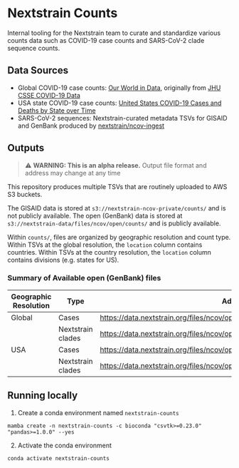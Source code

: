 # Nextstrain Counts

Internal tooling for the Nextstrain team to curate and standardize various counts data such as COVID-19 case counts and SARS-CoV-2 clade sequence counts.

## Data Sources

- Global COVID-19 case counts: [Our World in Data](https://covid.ourworldindata.org/data/owid-covid-data.csv), originally from [JHU CSSE COVID-19 Data](https://github.com/CSSEGISandData/COVID-19)
- USA state COVID-19 case counts: [United States COVID-19 Cases and Deaths by State over Time](https://data.cdc.gov/Case-Surveillance/United-States-COVID-19-Cases-and-Deaths-by-State-o/9mfq-cb36)
- SARS-CoV-2 sequences: Nextstrain-curated metadata TSVs for GISAID and GenBank produced by [nextstrain/ncov-ingest](https://github.com/nextstrain/ncov-ingest)

## Outputs

> :warning: **WARNING: This is an alpha release.** Output file format and address may change at any time

This repository produces multiple TSVs that are routinely uploaded to AWS S3 buckets.

The GISAID data is stored at `s3://nextstrain-ncov-private/counts/` and is not publicly available.
The open (GenBank) data is stored at `s3://nextstrain-data/files/ncov/open/counts/` and is publicly available.

Within `counts/`, files are organized by geographic resolution and count type.
Within TSVs at the global resolution, the `location` column contains countries.
Within TSVs at the country resolution, the `location` column contains divisions (e.g. states for US).

### Summary of Available open (GenBank) files

| Geographic Resolution  | Type | Address |
| --- | --- | --- |
| Global | Cases | https://data.nextstrain.org/files/ncov/open/counts/global/cases.tsv.gz |
|        | Nextstrain clades | https://data.nextstrain.org/files/ncov/open/counts/global/nextstrain_clades.tsv.gz |
| USA    | Cases | https://data.nextstrain.org/files/ncov/open/counts/usa/cases.tsv.gz |
|        | Nextstrain clades | https://data.nextstrain.org/files/ncov/open/counts/usa/nextstrain_clades.tsv.gz |

## Running locally

1. Create a conda environment named `nextstrain-counts`
```
mamba create -n nextstrain-counts -c bioconda "csvtk>=0.23.0" "pandas>=1.0.0" --yes
```
2. Activate the conda environment
```
conda activate nextstrain-counts
```
